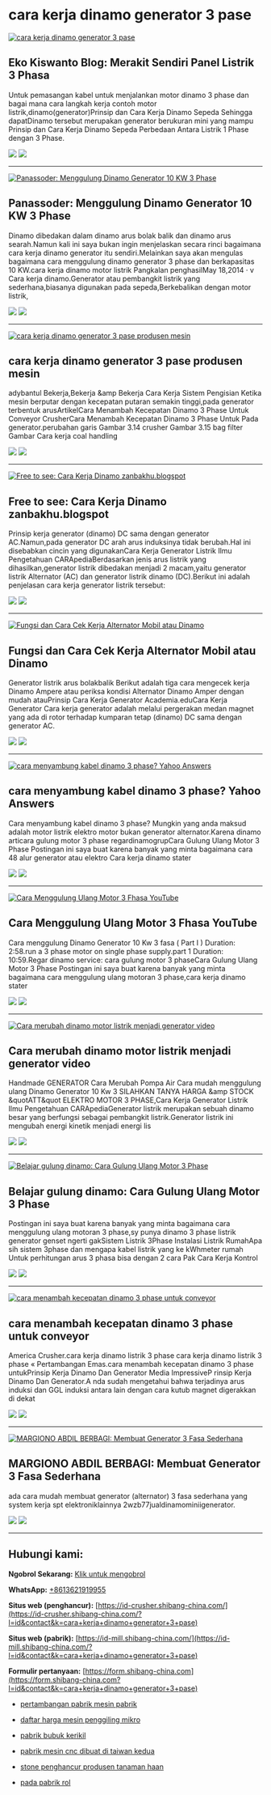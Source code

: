 # cara kerja dinamo generator 3 pase

<a href="https://swt.shibang-china.com/?l=id&img&k=cara+kerja+dinamo+generator+3+pase" target="_blank">![cara kerja dinamo generator 3 pase](http://static.shibang-china.com/all-800x300/374.jpg)</a>

## Eko Kiswanto Blog: Merakit Sendiri Panel Listrik 3 Phasa
Untuk pemasangan kabel untuk menjalankan motor dinamo 3 phase dan bagai mana cara langkah kerja contoh motor listrik,dinamo(generator)Prinsip dan Cara Kerja Dinamo Sepeda Sehingga dapatDinamo tersebut merupakan generator berukuran mini yang mampu Prinsip dan Cara Kerja Dinamo Sepeda Perbedaan Antara Listrik 1 Phase dengan 3 Phase.


<a href="https://whatsapp.shibangsoft.com/WhatsApp.php" target="_blank" title="WhatsApp">![](http://static.shibang-china.com/icon/whatsapp.png)</a> <a href="https://swt.shibang-china.com/?l=id&icon&k=cara+kerja+dinamo+generator+3+pase" target="_blank">![](http://static.shibang-china.com/icon/chat-id.png)</a>

---

<a href="https://swt.shibang-china.com/?l=id&img&k=cara+kerja+dinamo+generator+3+pase" target="_blank">![Panassoder: Menggulung Dinamo Generator 10 KW 3 Phase](http://static.shibang-china.com/all-800x300/548.jpg)</a>

## Panassoder: Menggulung Dinamo Generator 10 KW 3 Phase
Dinamo dibedakan dalam dinamo arus bolak balik dan dinamo arus searah.Namun kali ini saya bukan ingin menjelaskan secara rinci bagaimana cara kerja dinamo generator itu sendiri.Melainkan saya akan mengulas bagaimana cara menggulung dinamo generator 3 phase dan berkapasitas 10 KW.cara kerja dinamo motor listrik Pangkalan penghasilMay 18,2014 · v Cara kerja dinamo.Generator atau pembangkit listrik yang sederhana,biasanya digunakan pada sepeda,Berkebalikan dengan motor listrik,


<a href="https://whatsapp.shibangsoft.com/WhatsApp.php" target="_blank" title="WhatsApp">![](http://static.shibang-china.com/icon/whatsapp.png)</a> <a href="https://swt.shibang-china.com/?l=id&icon&k=cara+kerja+dinamo+generator+3+pase" target="_blank">![](http://static.shibang-china.com/icon/chat-id.png)</a>

---

<a href="https://swt.shibang-china.com/?l=id&img&k=cara+kerja+dinamo+generator+3+pase" target="_blank">![cara kerja dinamo generator 3 pase produsen mesin](http://static.shibang-china.com/all-800x300/829.jpg)</a>

## cara kerja dinamo generator 3 pase produsen mesin
adybantul Bekerja,Bekerja &amp Bekerja Cara Kerja Sistem Pengisian Ketika mesin berputar dengan kecepatan putaran semakin tinggi,pada generator terbentuk arusArtikelCara Menambah Kecepatan Dinamo 3 Phase Untuk Conveyor CrusherCara Menambah Kecepatan Dinamo 3 Phase Untuk Pada generator.perubahan garis Gambar 3.14 crusher Gambar 3.15 bag filter Gambar Cara kerja coal handling


<a href="https://whatsapp.shibangsoft.com/WhatsApp.php" target="_blank" title="WhatsApp">![](http://static.shibang-china.com/icon/whatsapp.png)</a> <a href="https://swt.shibang-china.com/?l=id&icon&k=cara+kerja+dinamo+generator+3+pase" target="_blank">![](http://static.shibang-china.com/icon/chat-id.png)</a>

---

<a href="https://swt.shibang-china.com/?l=id&img&k=cara+kerja+dinamo+generator+3+pase" target="_blank">![Free to see: Cara Kerja Dinamo zanbakhu.blogspot](http://static.shibang-china.com/all-800x300/1316.jpg)</a>

## Free to see: Cara Kerja Dinamo zanbakhu.blogspot
Prinsip kerja generator (dinamo) DC sama dengan generator AC.Namun,pada generator DC arah arus induksinya tidak berubah.Hal ini disebabkan cincin yang digunakanCara Kerja Generator Listrik Ilmu Pengetahuan CARApediaBerdasarkan jenis arus listrik yang dihasilkan,generator listrik dibedakan menjadi 2 macam,yaitu generator listrik Alternator (AC) dan generator listrik dinamo (DC).Berikut ini adalah penjelasan cara kerja generator listrik tersebut:


<a href="https://whatsapp.shibangsoft.com/WhatsApp.php" target="_blank" title="WhatsApp">![](http://static.shibang-china.com/icon/whatsapp.png)</a> <a href="https://swt.shibang-china.com/?l=id&icon&k=cara+kerja+dinamo+generator+3+pase" target="_blank">![](http://static.shibang-china.com/icon/chat-id.png)</a>

---

<a href="https://swt.shibang-china.com/?l=id&img&k=cara+kerja+dinamo+generator+3+pase" target="_blank">![Fungsi dan Cara Cek Kerja Alternator Mobil atau Dinamo](http://static.shibang-china.com/all-800x300/1314.jpg)</a>

## Fungsi dan Cara Cek Kerja Alternator Mobil atau Dinamo
Generator listrik arus bolakbalik Berikut adalah tiga cara mengecek kerja Dinamo Ampere atau periksa kondisi Alternator Dinamo Amper dengan mudah atauPrinsip Cara Kerja Generator Academia.eduCara Kerja Generator Cara kerja generator adalah melalui pergerakan medan magnet yang ada di rotor terhadap kumparan tetap (dinamo) DC sama dengan generator AC.


<a href="https://whatsapp.shibangsoft.com/WhatsApp.php" target="_blank" title="WhatsApp">![](http://static.shibang-china.com/icon/whatsapp.png)</a> <a href="https://swt.shibang-china.com/?l=id&icon&k=cara+kerja+dinamo+generator+3+pase" target="_blank">![](http://static.shibang-china.com/icon/chat-id.png)</a>

---

<a href="https://swt.shibang-china.com/?l=id&img&k=cara+kerja+dinamo+generator+3+pase" target="_blank">![cara menyambung kabel dinamo 3 phase? Yahoo Answers](http://static.shibang-china.com/all-800x300/1458.jpg)</a>

## cara menyambung kabel dinamo 3 phase? Yahoo Answers
Cara menyambung kabel dinamo 3 phase? Mungkin yang anda maksud adalah motor listrik elektro motor bukan generator alternator.Karena dinamo articara gulung motor 3 phase regardinamogrupCara Gulung Ulang Motor 3 Phase Postingan ini saya buat karena banyak yang minta bagaimana cara 48 alur generator atau elektro Cara kerja dinamo stater


<a href="https://whatsapp.shibangsoft.com/WhatsApp.php" target="_blank" title="WhatsApp">![](http://static.shibang-china.com/icon/whatsapp.png)</a> <a href="https://swt.shibang-china.com/?l=id&icon&k=cara+kerja+dinamo+generator+3+pase" target="_blank">![](http://static.shibang-china.com/icon/chat-id.png)</a>

---

<a href="https://swt.shibang-china.com/?l=id&img&k=cara+kerja+dinamo+generator+3+pase" target="_blank">![Cara Menggulung Ulang Motor 3 Fhasa YouTube](http://static.shibang-china.com/all-800x300/1324.jpg)</a>

## Cara Menggulung Ulang Motor 3 Fhasa YouTube
Cara menggulung Dinamo Generator 10 Kw 3 fasa ( Part I ) Duration: 2:58.run a 3 phase motor on single phase supply.part 1 Duration: 10:59.Regar dinamo service: cara gulung motor 3 phaseCara Gulung Ulang Motor 3 Phase Postingan ini saya buat karena banyak yang minta bagaimana cara menggulung ulang motoran 3 phase,cara kerja dinamo stater


<a href="https://whatsapp.shibangsoft.com/WhatsApp.php" target="_blank" title="WhatsApp">![](http://static.shibang-china.com/icon/whatsapp.png)</a> <a href="https://swt.shibang-china.com/?l=id&icon&k=cara+kerja+dinamo+generator+3+pase" target="_blank">![](http://static.shibang-china.com/icon/chat-id.png)</a>

---

<a href="https://swt.shibang-china.com/?l=id&img&k=cara+kerja+dinamo+generator+3+pase" target="_blank">![Cara merubah dinamo motor listrik menjadi generator video](http://static.shibang-china.com/all-800x300/243.jpg)</a>

## Cara merubah dinamo motor listrik menjadi generator video
Handmade GENERATOR Cara Merubah Pompa Air Cara mudah menggulung ulang Dinamo Generator 10 Kw 3 SILAHKAN TANYA HARGA &amp STOCK &quotATT&quot ELEKTRO MOTOR 3 PHASE,Cara Kerja Generator Listrik Ilmu Pengetahuan CARApediaGenerator listrik merupakan sebuah dinamo besar yang berfungsi sebagai pembangkit listrik.Generator listrik ini mengubah energi kinetik menjadi energi lis


<a href="https://whatsapp.shibangsoft.com/WhatsApp.php" target="_blank" title="WhatsApp">![](http://static.shibang-china.com/icon/whatsapp.png)</a> <a href="https://swt.shibang-china.com/?l=id&icon&k=cara+kerja+dinamo+generator+3+pase" target="_blank">![](http://static.shibang-china.com/icon/chat-id.png)</a>

---

<a href="https://swt.shibang-china.com/?l=id&img&k=cara+kerja+dinamo+generator+3+pase" target="_blank">![Belajar gulung dinamo: Cara Gulung Ulang Motor 3 Phase](http://static.shibang-china.com/all-800x300/1458.jpg)</a>

## Belajar gulung dinamo: Cara Gulung Ulang Motor 3 Phase
Postingan ini saya buat karena banyak yang minta bagaimana cara menggulung ulang motoran 3 phase,sy punya dinamo 3 phase listrik generator genset ngerti gakSistem Listrik 3Phase Instalasi Listrik RumahApa sih sistem 3phase dan mengapa kabel listrik yang ke kWhmeter rumah Untuk perhitungan arus 3 phasa bisa dengan 2 cara Pak Cara Kerja Kontrol


<a href="https://whatsapp.shibangsoft.com/WhatsApp.php" target="_blank" title="WhatsApp">![](http://static.shibang-china.com/icon/whatsapp.png)</a> <a href="https://swt.shibang-china.com/?l=id&icon&k=cara+kerja+dinamo+generator+3+pase" target="_blank">![](http://static.shibang-china.com/icon/chat-id.png)</a>

---

<a href="https://swt.shibang-china.com/?l=id&img&k=cara+kerja+dinamo+generator+3+pase" target="_blank">![cara menambah kecepatan dinamo 3 phase untuk conveyor](http://static.shibang-china.com/all-800x300/226.jpg)</a>

## cara menambah kecepatan dinamo 3 phase untuk conveyor
America Crusher.cara kerja dinamo listrik 3 phase cara kerja dinamo listrik 3 phase « Pertambangan Emas.cara menambah kecepatan dinamo 3 phase untukPrinsip Kerja Dinamo Dan Generator Media ImpressiveP rinsip Kerja Dinamo Dan Generator.A nda sudah mengetahui bahwa terjadinya arus induksi dan GGL induksi antara lain dengan cara kutub magnet digerakkan di dekat


<a href="https://whatsapp.shibangsoft.com/WhatsApp.php" target="_blank" title="WhatsApp">![](http://static.shibang-china.com/icon/whatsapp.png)</a> <a href="https://swt.shibang-china.com/?l=id&icon&k=cara+kerja+dinamo+generator+3+pase" target="_blank">![](http://static.shibang-china.com/icon/chat-id.png)</a>

---

<a href="https://swt.shibang-china.com/?l=id&img&k=cara+kerja+dinamo+generator+3+pase" target="_blank">![MARGIONO ABDIL BERBAGI: Membuat Generator 3 Fasa Sederhana](http://static.shibang-china.com/all-800x300/282.jpg)</a>

## MARGIONO ABDIL BERBAGI: Membuat Generator 3 Fasa Sederhana
ada cara mudah membuat generator (alternator) 3 fasa sederhana yang system kerja spt elektroniklainnya 2wzb77jualdinamominiigenerator.

<a href="https://whatsapp.shibangsoft.com/WhatsApp.php" target="_blank" title="WhatsApp">![](http://static.shibang-china.com/icon/whatsapp.png)</a> <a href="https://swt.shibang-china.com/?l=id&icon&k=cara+kerja+dinamo+generator+3+pase" target="_blank">![](http://static.shibang-china.com/icon/chat-id.png)</a>

---
## Hubungi kami:

**Ngobrol Sekarang:** [Klik untuk mengobrol](https://swt.shibang-china.com?l=id&contact&k=cara+kerja+dinamo+generator+3+pase)

**WhatsApp:**  [+8613621919955](https://whatsapp.shibangsoft.com/WhatsApp.php)

**Situs web (penghancur):** [https://id-crusher.shibang-china.com/](https://id-crusher.shibang-china.com/?l=id&contact&k=cara+kerja+dinamo+generator+3+pase)

**Situs web (pabrik):** [https://id-mill.shibang-china.com/](https://id-mill.shibang-china.com/?l=id&contact&k=cara+kerja+dinamo+generator+3+pase)

**Formulir pertanyaan:** [https://form.shibang-china.com](https://form.shibang-china.com?l=id&contact&k=cara+kerja+dinamo+generator+3+pase)

* [pertambangan pabrik mesin pabrik](../36/pertambangan%20pabrik%20mesin%20pabrik.md)

* [daftar harga mesin penggiling mikro](../36/daftar%20harga%20mesin%20penggiling%20mikro.md)

* [pabrik bubuk kerikil](../39/pabrik%20bubuk%20kerikil.md)

* [pabrik mesin cnc dibuat di taiwan kedua](../32/pabrik%20mesin%20cnc%20dibuat%20di%20taiwan%20kedua.md)

* [stone penghancur produsen tanaman haan](../38/stone%20penghancur%20produsen%20tanaman%20haan.md)

* [pada pabrik rol](../40/pada%20pabrik%20rol.md)